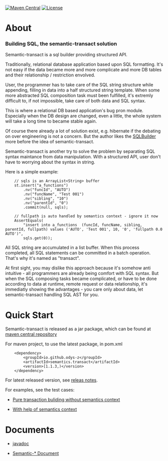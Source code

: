 [![Maven Central](https://maven-badges.herokuapp.com/maven-central/io.github.odys-z/semantics.transact/badge.svg)](https://maven-badges.herokuapp.com/maven-central/io.github.odys-z/semantics.transact/)
[![License](http://img.shields.io/:license-apache-blue.svg)](http://www.apache.org/licenses/LICENSE-2.0.html)

# About

### Building SQL, the semantic-transact solution

Semantic-transact is a sql builder providing structured API.

Traditionally, relational database application based upon SQL formatting.
It's not easy if the data became more and more complicate and more DB tables and
their relationship / restriction envolved.

User, the programmer has to take care of the SQL string structure while appending,
filling in data into a half structured string template. When some more abstracted
SQL composition task must been fulfilled, it's extremly difficult to, if not
impossible, take care of both data and SQL syntax.

This is where a relational DB based application's bug pron module. Especially when
the DB design are changed, even a little, the whole system will take a long time
to became stable again.

Of course there already a lot of solution exist, e.g. hibernate if the debating
on over engineering is not a concern. But the author likes the [SQLBuilder](https://openhms.sourceforge.io/sqlbuilder/)
more before the idea of semantic-transact.

Semantic-transact is another try to solve the problem by separating SQL syntax
maintance from data manipulation. With a structured API, user don't have to worrying
about the syntax in string.

Here is a simple example:

~~~
    // sqls is an ArrayList<String> buffer
    st.insert("a_functions")
        .nv("funcId", "AUTO")
        .nv("funcName", "Test 001")
        .nv("sibling", "10")
        .nv("parentId", "0")
        .commit(null, sqls);

    // fullpath is auto handled by semantics context - ignore it now
    AssertEquals(
        "insert into a_functions  (funcId, funcName, sibling, parentId, fullpath) values ('AUTO', 'Test 001', 10, '0', 'fullpath 0.0 AUTO')",
        sqls.get(0));
~~~

All SQL string are accumulated in a list buffer. When this process completed, all
SQL statements can be committed in a batch operation. That's why it's named as
"transact".

At first sight, you may dislike this approach because it's somehow anti intuitive - all
programmers are already being comfort with SQL syntax. But when the SQL composing
tasks became complicated, or have to be done according to data at runtime, remote
request or data relationship, it's immediatly showing the advantages - you care
only about data, let semantic-transact handling SQL AST for you.

# Quick Start

Semantic-transact is released as a jar package, which can be found at
[maven central repository](https://search.maven.org/artifact/io.github.odys-z/semantics.transact)

For maven project, to use the latest package, in pom.xml
~~~
    <dependency>
        <groupId>io.github.odys-z</groupId>
        <artifactId>semantics.transact</artifactId>
        <version>[1.1.3,)</version>
    </dependency>
~~~
For latest released version, see [releas notes](release-notes.md).

For examples, see the test cases:

- [Pure transaction buliding without semantics context](https://github.com/odys-z/semantic-transact/blob/master/semantic.transact/src/test/java/io/odysz/transact/sql/TestTransc.java)

- [With help of semantics context](https://github.com/odys-z/semantic-transact/blob/master/semantic.transact/src/test/java/io/odysz/semantics/SemanticsTest.java)

# Documents

- [javadoc](https://odys-z.github.io/javadoc/semantic.transact/index.html)

- [Semantic-* Document](https://odys-z.github.io)
